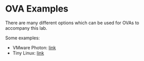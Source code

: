 # OVA Examples

There are many different options which can be used for OVAs to accompany this lab.

Some examples: 
- VMware Photon: [link](https://github.com/vmware/photon/wiki/Downloading-Photon-OS)
- Tiny Linux: [link](http://tinycorelinux.net/)
